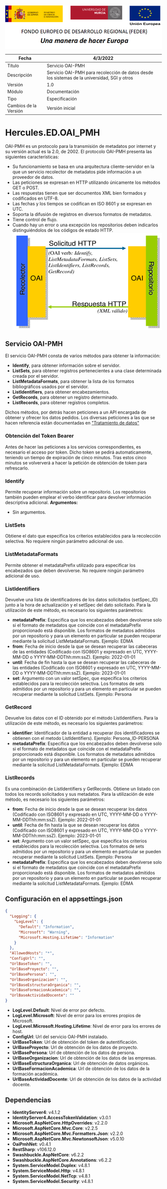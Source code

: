 ![](../../Docs/media/CabeceraDocumentosMD.png)

| Fecha         | 4/3/2022                                                   |
| ------------- | ------------------------------------------------------------ |
|Título|Servicio OAI-PMH| 
|Descripción|Servicio OAI-PMH para recolección de datos desde los sistemas de la universidad, SGI y otros|
|Versión|1.0|
|Módulo|Documentación|
|Tipo|Especificación|
|Cambios de la Versión|Versión inicial|


# Hercules.ED.OAI_PMH
OAI-PMH es un protocolo para la transmisión de metadatos por internet y su versión actual es la 2.0, de 2002.
El protocolo OAI-PMH presenta las siguientes características:
- Su funcionamiento se basa en una arquitectura cliente-servidor en la que un servicio recolector de metadatos pide información a un proveedor de datos.
- Las peticiones se expresan en HTTP utilizando únicamente los métodos GET o POST.
- Las respuestas tienen que ser documentos XML bien formados y codificados en UTF-8.
- Las fechas y los tiempos se codifican en ISO 8601 y se expresan en UTC.
- Soporta la difusión de registros en diversos formatos de metadatos.
- Tiene control de flujo.
- Cuando hay un error o una excepción los repositorios deben indicarlos distinguiéndolos de los códigos de estado HTTP.
![](../../Docs/media/OAI-PMH/protocolo-peticiones.png)

## Servicio OAI-PMH
El servicio OAI-PMH consta de varios métodos para obtener la información:
- **Identify**, para obtener información sobre el servidor.
- **ListSets**, para obtener registros pertenecientes a una clase determinada creada por el servidor.
- **ListMetadataFormats**, para obtener la lista de los formatos bibliográficos usados por el servidor.
- **ListIdentifiers**, para obtener encabezamientos.
- **GetRecords**, para obtener un registro determinado.
- **ListRecords**, para obtener registros completos.

Dichos métodos, por detrás hacen peticiones a un API encargada de obtener y ofrecer los datos pedidos.
Los diversas peticiones a las que se hacen referencia están documentadas en ["Tratamiento de datos"](https://confluence.um.es/confluence/display/HERCULES/Tratamiento+de+datos)

### Obtención del Token Bearer
Antes de hacer las peticiones a los servicios correspondientes, es necesario el acceso por token. Dicho token se pedirá automaticamente, teniendo un tiempo de expiración de cinco minutos. Tras estos cinco minutos se volververá a hacer la petición de obtención de token para refrescarlo.

### Identify
Permite recuperar información sobre un repositorio. Los repositorios también pueden emplear el verbo identificar para devolver información descriptiva adicional.
**Argumentos:**
- Sin argumentos.

### ListSets
Obtiene el dato que especifica los criterios establecidos para la recolección selectiva.
No requiere ningún parámetro adicional de uso.

### ListMetadataFormats
Permite obtener el metadataPrefix utilizado para especificar los encabezados que deben devolverse.
No requiere ningún parámetro adicional de uso.

### ListIdentifiers
Devuelve una lista de identificadores de los datos solicitados (setSpec_ID) junto a la hora de actualización y el setSpec del dato solicitado.
Para la utilización de este método, es necesario los siguientes parámetros:
- **metadataPrefix**: Especifica que los encabezados deben devolverse solo si el formato de metadatos que coincide con el metadataPrefix proporcionado está disponible. Los formatos de metadatos admitidos por un repositorio y para un elemento en particular se pueden recuperar mediante la solicitud ListMetadataFormats. Ejemplo: EDMA
- **from**: Fecha de inicio desde la que se desean recuperar las cabeceras de las entidades (Codificado con ISO8601 y expresado en UTC, YYYY-MM-DD o YYYY-MM-DDThh:mm:ssZ). Ejemplo: 2022-01-01
- **until**: Fecha de fin hasta la que se desean recuperar las cabeceras de las entidades (Codificado con ISO8601 y expresado en UTC, YYYY-MM-DD o YYYY-MM-DDThh:mm:ssZ). Ejemplo: 2023-01-01
- **set**: Argumento con un valor setSpec, que especifica los criterios establecidos para la recolección selectiva. Los formatos de sets admitidos por un repositorio y para un elemento en particular se pueden recuperar mediante la solicitud ListSets. Ejemplo: Persona

### GetRecord
Devuelve los datos con el ID obtenido por el método ListIdentifiers.
Para la utilización de este método, es necesario los siguientes parámetros:
- **identifier**: Identificador de la entidad a recuperar (los identificadores se obtienen con el metodo ListIdentifiers). Ejemplo: Persona_ID-PERSONA
- **metadataPrefix**: Especifica que los encabezados deben devolverse solo si el formato de metadatos que coincide con el metadataPrefix proporcionado está disponible. Los formatos de metadatos admitidos por un repositorio y para un elemento en particular se pueden recuperar mediante la solicitud ListMetadataFormats. Ejemplo: EDMA

### ListRecords
Es una combinación de ListIdentifiers y GetRecords. Obtiene un listado con todos los records solicitados y sus metadatos.
Para la utilización de este método, es necesario los siguientes parámetros:
- **from**: Fecha de inicio desde la que se desean recuperar los datos (Codificado con ISO8601 y expresado en UTC, YYYY-MM-DD o YYYY-MM-DDThh:mm:ssZ). Ejemplo: 2022-01-01
- **until**: Fecha de fin hasta la que se desean recuperar los datos (Codificado con ISO8601 y expresado en UTC, YYYY-MM-DD o YYYY-MM-DDThh:mm:ssZ). Ejemplo: 2023-01-01
- **set**: Argumento con un valor setSpec, que especifica los criterios establecidos para la recolección selectiva. Los formatos de sets admitidos por un repositorio y para un elemento en particular se pueden recuperar mediante la solicitud ListSets. Ejemplo: Persona
- **metadataPrefix**: Especifica que los encabezados deben devolverse solo si el formato de metadatos que coincide con el metadataPrefix proporcionado está disponible. Los formatos de metadatos admitidos por un repositorio y para un elemento en particular se pueden recuperar mediante la solicitud ListMetadataFormats. Ejemplo: EDMA

## Configuración en el appsettings.json
```json
{
  "Logging": {
    "LogLevel": {
      "Default": "Information",
      "Microsoft": "Warning",
      "Microsoft.Hosting.Lifetime": "Information"
    }
  },
  "AllowedHosts": "*",
  "ConfigUrl": "",
  "UrlBaseToken": "",
  "UrlBaseProyecto": "",
  "UrlBasePersona": "",
  "UrlBaseOrganizacion": "",
  "UrlBaseEstructuraOrganica": "",
  "UrlBaseFormacionAcademica": "",
  "UrlBaseActividadDocente": ""
}
```
- **LogLevel.Default**: Nivel de error por defecto.
- **LogLevel.Microsoft**: Nivel de error para los errores propios de Microsoft.
- **LogLevel.Microsoft.Hosting.Lifetime**: Nivel de error para los errores de host.
- **ConfigUrl**: Url del servicio OAI-PMH instalado.
- **UrlBaseToken**: Url de obtención del token de autentificación.
- **UrlBaseProyecto**: Url de obtención de los datos de proyecto.
- **UrlBasePersona**: Url de obtención de los datos de persona.
- **UrlBaseOrganizacion**: Url de obtención de los datos de las empresas.
- **UrlBaseEstructuraOrganica**: Url de obtención de datos orgánicos.
- **UrlBaseFormacionAcademica**: Url de obtención de los datos de la formación académica.
- **UrlBaseActividadDocente**: Url de obtención de los datos de la actividad docente.

## Dependencias
- **IdentityServer4**: v4.1.2
- **IdentityServer4.AccessTokenValidation**: v3.0.1
- **Microsoft.AspNetCore.HttpOverrides**: v2.2.0
- **Microsoft.AspNetCore.Mvc.Core**: v2.2.5
- **Microsoft.AspNetCore.Mvc.Formatters.Json**: v2.2.0
- **Microsoft.AspNetCore.Mvc.NewtonsoftJson**: v5.0.10
- **OaiPmhNet**: v0.4.1
- **RestSharp**: v106.12.0
- **Swashbuckle.AspNetCore**: v6.2.2
- **Swashbuckle.AspNetCore.Annotations**: v6.2.2
- **System.ServiceModel.Duplex**: v4.8.1
- **System.ServiceModel.Http**: v4.8.1
- **System.ServiceModel.NetTcp**: v4.8.1
- **System.ServiceModel.Security**: v4.8.1
